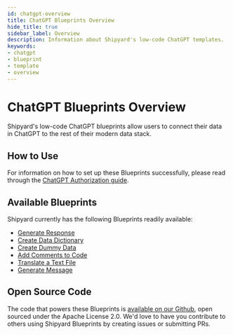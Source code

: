```yaml
---
id: chatgpt-overview
title: ChatGPT Blueprints Overview
hide_title: true
sidebar_label: Overview
description: Information about Shipyard's low-code ChatGPT templates.
keywords:
- chatgpt
- blueprint
- template
- overview
---
```


# ChatGPT Blueprints Overview

Shipyard's low-code ChatGPT blueprints allow users to connect their data in ChatGPT to the rest of their modern data stack.

## How to Use
For information on how to set up these Blueprints successfully, please read through the [ChatGPT Authorization guide](chatgpt-authorization.md).

## Available Blueprints
Shipyard currently has the following Blueprints readily available: 
- [Generate Response](chatgpt-generate-response.md)
- [Create Data Dictionary](chatgpt-create-data-dictionary.md)
- [Create Dummy Data](chatgpt-create-dummy-data.md)
- [Add Comments to Code](chatgpt-add-comments-to-code.md)
- [Translate a Text File](chatgpt-translate-a-text-file.md)
- [Generate Message](chatgpt-generate-message.md)

## Open Source Code
The code that powers these Blueprints is [available on our Github](None), open sourced under the Apache License 2.0. We'd love to have you contribute to others using Shipyard Blueprints by creating issues or submitting PRs.
